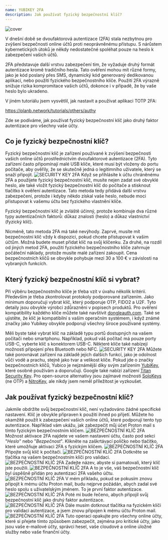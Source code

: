 ```yaml
---
name: YUBIKEY 2FA
description: Jak používat fyzický bezpečnostní klíč?
---
```

![cover](assets/cover.webp)

V dnešní době se dvoufaktorová autentizace (2FA) stala nezbytnou pro zvýšení bezpečnosti online účtů proti neoprávněnému přístupu. S nárůstem kybernetických útoků je někdy nedostatečné spoléhat pouze na heslo k zabezpečení vašich účtů.

2FA představuje další vrstvu zabezpečení tím, že vyžaduje druhý formát autentizace kromě tradičního hesla. Tato ověření mohou mít různé formy, jako je kód poslaný přes SMS, dynamický kód generovaný dedikovanou aplikací, nebo použití fyzického bezpečnostního klíče. Použití 2FA výrazně snižuje rizika kompromitace vašich účtů, dokonce i v případě, že by vaše heslo bylo ukradeno.

V jiném tutoriálu jsem vysvětlil, jak nastavit a používat aplikaci TOTP 2FA:

https://planb.network/tutorials/others/authy

Zde se podíváme, jak používat fyzický bezpečnostní klíč jako druhý faktor autentizace pro všechny vaše účty.

## Co je fyzický bezpečnostní klíč?

Fyzický bezpečnostní klíč je zařízení používané k zvýšení bezpečnosti vašich online účtů prostřednictvím dvoufaktorové autentizace (2FA). Tyto zařízení často připomínají malé USB klíče, které musí být vloženy do portu počítače, aby ověřily, že se skutečně jedná o legitimního uživatele, který se snaží připojit.
![SECURITY KEY 2FA](assets/notext/01.webp)
Když se přihlásíte k účtu chráněnému 2FA a použijete fyzický bezpečnostní klíč, musíte nejen zadat své obvyklé heslo, ale také vložit fyzický bezpečnostní klíč do počítače a stisknout tlačítko k ověření autentizace. Tato metoda tedy přidává další vrstvu zabezpečení, protože i kdyby někdo získal vaše heslo, nebude moci přistupovat k vašemu účtu bez fyzického vlastnění klíče.

Fyzický bezpečnostní klíč je zvláště účinný, protože kombinuje dva různé typy autentizačních faktorů: důkaz znalosti (heslo) a důkaz vlastnictví (fyzický klíč).

Nicméně, tato metoda 2FA má také nevýhody. Zaprvé, musíte mít bezpečnostní klíč vždy k dispozici, pokud chcete přistupovat k vašim účtům. Možná budete muset přidat klíč na svůj klíčenku. Za druhé, na rozdíl od jiných metod 2FA, použití fyzického bezpečnostního klíče zahrnuje počáteční náklady, protože musíte malé zařízení zakoupit. Cena bezpečnostních klíčů se obvykle pohybuje mezi 30 a 100 € v závislosti na vybraných funkcích.

## Který fyzický bezpečnostní klíč si vybrat?

Při výběru bezpečnostního klíče je třeba vzít v úvahu několik kritérií.
Především je třeba zkontrolovat protokoly podporované zařízením. Jako minimum doporučuji vybrat klíč, který podporuje OTP, FIDO2 a U2F. Tyto detaily jsou obvykle výrobci zdůrazněni v popisech produktů. Pro ověření kompatibility každého klíče můžete také navštívit [dongleauth.com](https://www.dongleauth.com/dongles/).
Také se ujistěte, že klíč je kompatibilní s vaším operačním systémem, i když známé značky jako Yubikey obvykle podporují všechny široce používané systémy.

Měli byste také vybrat klíč na základě typu portů dostupných na vašem počítači nebo smartphonu. Například, pokud váš počítač má pouze porty USB-C, vyberte klíč s konektorem USB-C. Některé klíče také nabízejí možnosti připojení přes Bluetooth nebo NFC.
![SECURITY KEY 2FA](assets/notext/02.webp)
Můžete také porovnávat zařízení na základě jejich dalších funkcí, jako je odolnost vůči vodě a prachu, stejně jako tvar a velikost klíče.
Pokud jde o značky bezpečnostních klíčů, Yubico je nejznámější díky svým zařízením [YubiKey](https://www.yubico.com/), které osobně používám a doporučuji. Google také nabízí zařízení [Titan Security Key](https://store.google.com/fr/product/titan_security_key). Pro open-source alternativy jsou zajímavé možnosti [SoloKeys](https://solokeys.com/) (ne OTP) a [NitroKey](https://www.nitrokey.com/products/nitrokeys), ale nikdy jsem neměl příležitost je vyzkoušet.
## Jak používat fyzický bezpečnostní klíč?

Jakmile obdržíte svůj bezpečnostní klíč, není vyžadováno žádné specifické nastavení. Klíč je obvykle připraven k použití ihned po přijetí. Můžete ho okamžitě použít k zabezpečení vašich online účtů, které podporují tento typ autentizace. Například vám ukážu, jak zabezpečit můj účet Proton mail s tímto fyzickým bezpečnostním klíčem.
![BEZPEČNOSTNÍ KLÍČ 2FA](assets/notext/03.webp)
Možnost aktivace 2FA najdete ve vašem nastavení účtu, často pod sekci "*Heslo*" nebo "*Bezpečnost*". Klikněte na zaškrtávací políčko nebo tlačítko, které umožňuje aktivaci 2FA s fyzickým klíčem.
![BEZPEČNOSTNÍ KLÍČ 2FA](assets/notext/04.webp)
Připojte svůj klíč k počítači.
![BEZPEČNOSTNÍ KLÍČ 2FA](assets/notext/05.webp)
Dotkněte se tlačítka na vašem bezpečnostním klíči pro validaci.
![BEZPEČNOSTNÍ KLÍČ 2FA](assets/notext/06.webp)
Zadejte název, abyste si pamatovali, který klíč jste použili.
![BEZPEČNOSTNÍ KLÍČ 2FA](assets/notext/07.webp)
A to je vše, váš bezpečnostní klíč byl úspěšně přidán pro autentizaci 2FA vašeho účtu.
![BEZPEČNOSTNÍ KLÍČ 2FA](assets/notext/08.webp)
V mém příkladu, pokud se pokusím znovu připojit k mému účtu Proton mail, budu nejprve požádán, abych zadal své heslo spolu s uživatelským jménem. To je první faktor autentizace.
![BEZPEČNOSTNÍ KLÍČ 2FA](assets/notext/09.webp)
Poté mi bude řečeno, abych připojil svůj bezpečnostní klíč jako druhý faktor autentizace.
![BEZPEČNOSTNÍ KLÍČ 2FA](assets/notext/10.webp)
Dále musím dotknout tlačítka na fyzickém klíči pro validaci autentizace, a jsem znovu připojen k mému účtu Proton mail.
![BEZPEČNOSTNÍ KLÍČ 2FA](assets/notext/11.webp)
Tuto operaci opakujte pro všechny online účty, které si přejete tímto způsobem zabezpečit, zejména pro kritické účty, jako jsou vaše e-mailové účty, správci hesel, vaše cloudové a online úložné služby nebo vaše finanční účty.
